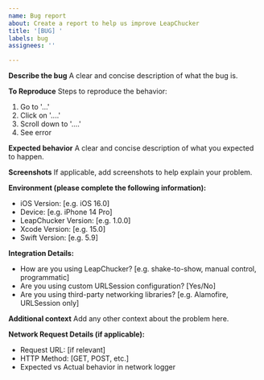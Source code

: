 ```yaml
---
name: Bug report
about: Create a report to help us improve LeapChucker
title: '[BUG] '
labels: bug
assignees: ''

---
```


**Describe the bug**
A clear and concise description of what the bug is.

**To Reproduce**
Steps to reproduce the behavior:
1. Go to '...'
2. Click on '....'
3. Scroll down to '....'
4. See error

**Expected behavior**
A clear and concise description of what you expected to happen.

**Screenshots**
If applicable, add screenshots to help explain your problem.

**Environment (please complete the following information):**
 - iOS Version: [e.g. iOS 16.0]
 - Device: [e.g. iPhone 14 Pro]
 - LeapChucker Version: [e.g. 1.0.0]
 - Xcode Version: [e.g. 15.0]
 - Swift Version: [e.g. 5.9]

**Integration Details:**
 - How are you using LeapChucker? [e.g. shake-to-show, manual control, programmatic]
 - Are you using custom URLSession configuration? [Yes/No]
 - Are you using third-party networking libraries? [e.g. Alamofire, URLSession only]

**Additional context**
Add any other context about the problem here.

**Network Request Details (if applicable):**
 - Request URL: [if relevant]
 - HTTP Method: [GET, POST, etc.]
 - Expected vs Actual behavior in network logger
